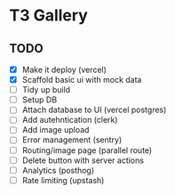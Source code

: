 # T3 Gallery

## TODO

- [x] Make it deploy (vercel)
- [x] Scaffold basic ui with mock data
- [ ] Tidy up build
- [ ] Setup DB
- [ ] Attach database to UI (vercel postgres)
- [ ] Add autehntication (clerk)
- [ ] Add image upload
- [ ] Error management (sentry)
- [ ] Routing/image page (parallel route)
- [ ] Delete button with server actions
- [ ] Analytics (posthog)
- [ ] Rate limiting (upstash)
